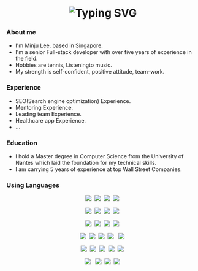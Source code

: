 <div>
  <h1 align='center'> 
    <img src="https://readme-typing-svg.herokuapp.com?font=Dancing+Script&color=a190b6&size=45&height=80&vCenter=true&center=true&pause=1000&lines=Overcome+Challenging!" alt="Typing SVG" />
  </h1>
</div>

### About me
- I'm Minju Lee, based in Singapore.
- I'm a senior Full-stack developer with over five years of experience in the field.
- Hobbies are tennis, Listeningto music.
- My strength is self-confident, positive attitude, team-work. 

### Experience
-  SEO(Search engine optimization) Experience.
-  Mentoring Experience.
-  Leading team Experience.
-  Healthcare app Experience.
-  ...
  
### Education
- I hold a Master degree in Computer Science from the University of Nantes which laid the foundation for my technical skills.
- I am carrying 5 years of experience at top Wall Street Companies.

### Using Languages
<div>
   <div>
     <p align="center">
      <img src="https://img.shields.io/badge/C++-00599C?style=flat-square&logo=C%2B%2B&logoColor=white"/></a>&nbsp 
      <img src="https://img.shields.io/badge/Java-007396?style=flat-square&logo=Java&logoColor=white"/></a>&nbsp
      <img src="https://img.shields.io/badge/Python-3766AB?style=flat-square&logo=Python&logoColor=white"/></a>&nbsp 
      <img src="https://img.shields.io/badge/Javascript-ffb13b?style=flat-square&logo=javascript&logoColor=white"/></a>&nbsp 
     </p>
     <p align="center">
      <img src="https://img.shields.io/badge/Mysql-E6B91E?style=flat-square&logo=MySql&logoColor=white"/></a>&nbsp 
      <img src="https://img.shields.io/badge/Django-092E20?style=flat-square&logo=Django&logoColor=white"/></a>&nbsp 
      <img src="https://img.shields.io/badge/Node.js-339933?style=flat-square&logo=Node.js&logoColor=white"/></a>&nbsp 
      <img src="https://img.shields.io/badge/HTML5-E55D87?style=flat-square&logo=HTML5&logoColor=white"/></a>&nbsp 
    </p>
    <p align="center">
        <img src="https://img.shields.io/badge/CSS3-b87fa6?style=flat-square&logo=CSS3&logoColor=white"/></a>&nbsp 
        <img src="https://img.shields.io/badge/CSSModules-8f9fc3?style=flat-square&logo=CSSModules&logoColor=white"/></a>&nbsp 
        <img src="https://img.shields.io/badge/SCSS-5FC3E4?style=flat-square&logo=Sass&logoColor=white"/></a>&nbsp 
        <img src="https://img.shields.io/badge/React-b87fa6?style=flat-square&logo=React&logoColor=white"/></a>&nbsp 
    </p>
    <p align="center">
        <img src="https://img.shields.io/badge/Recoil-8f9fc3?style=flat-square&logo=React&logoColor=white"/></a>&nbsp 
        <img src="https://img.shields.io/badge/Gatsby-5FC3E4?style=flat-square&logo=Gatsby&logoColor=white"/></a>&nbsp 
        <img src="https://img.shields.io/badge/Vue.js-E55D87?style=flat-square&logo=Vue.js&logoColor=white"/></a>&nbsp 
        <img src="https://img.shields.io/badge/Vuetify-b87fa6?style=flat-square&logo=Vuetify&logoColor=white"/> </a>&nbsp 
        <img src="https://img.shields.io/badge/Vuex-8f9fc3?style=flat-square&logo=Vue.js&logoColor=white"/></a>&nbsp 
    </p>
    <p align="center">
        <img src="https://img.shields.io/badge/TailwindCSS-5FC3E4?style=flat-square&logo=TailwindCSS&logoColor=white"/></a>&nbsp 
        <img src="https://img.shields.io/badge/FontAwesome-E55D87?style=flat-square&logo=FontAwesome&logoColor=white"/></a>&nbsp  
        <img src="https://img.shields.io/badge/ChakraUI-b87fa6?style=flat-square&logo=ChakraUI&logoColor=white"/></a>&nbsp 
        <img src="https://img.shields.io/badge/Axios-8f9fc3?style=flat-square&logo=Axios&logoColor=white"/></a>&nbsp 
        <img src="https://img.shields.io/badge/Git-5FC3E4?style=flat-square&logo=Git&logoColor=white"/></a>&nbsp 
     </p>
     <p align="center">
        <img src="https://img.shields.io/badge/SVN-E55D87?style=flat-square&logo=Subversion&logoColor=white"/> </a>&nbsp 
        <img src="https://img.shields.io/badge/Jekyll-b87fa6?style=flat-square&logo=Jekyll&logoColor=white"/></a>&nbsp 
        <img src="https://img.shields.io/badge/VSCode-8f9fc3?style=flat-square&logo=VisualStudioCode&logoColor=white"/></a>&nbsp 
        <img src="https://img.shields.io/badge/Markdown-5FC3E4?style=flat-square&logo=Markdown&logoColor=white"/></a>&nbsp 
     </p>
  </div>
</div>
